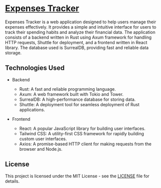 # [Expenses Tracker](https://expenses-tracker.shuttleapp.rs)

Expenses Tracker is a web application designed to help users manage their expenses effectively. It provides a simple and intuitive interface for users to track their spending habits and analyze their financial data. The application consists of a backend written in Rust using Axum framework for handling HTTP requests, Shuttle for deployment, and a frontend written in React library. The database used is SurrealDB, providing fast and reliable data storage.

## Technologies Used

- Backend
  - Rust: A fast and reliable programming language.
  - Axum: A web framework built with Tokio and Tower.
  - SurrealDB: A high-performance database for storing data.
  - Shuttle: A deployment tool for seamless deployment of Rust applications.

- Frontend
  - React: A popular JavaScript library for building user interfaces.
  - Tailwind CSS: A utility-first CSS framework for rapidly building custom user interfaces.
  - Axios: A promise-based HTTP client for making requests from the browser and Node.js.

## License

This project is licensed under the MIT License - see the [LICENSE](./LICENSE) file for details.
